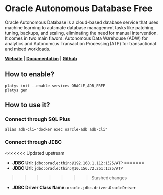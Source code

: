 # Oracle Autonomous Database Free

Oracle Autonomous Database is a cloud-based database service that uses machine learning to automate database management tasks like patching, tuning, backups, and scaling, eliminating the need for manual intervention. It comes in two main flavors: Autonomous Data Warehouse (ADW) for analytics and Autonomous Transaction Processing (ATP) for transactional and mixed workloads.

**[Website](https://www.oracle.com/autonomous-database/)** | **[Documentation](https://www.oracle.com/autonomous-database/get-started/)** | **[Github](https://github.com/oracle/adb-free)**

## How to enable?

```
platys init --enable-services ORACLE_ADB_FREE
platys gen
```

## How to use it?

### Connect through SQL Plus

```
alias adb-cli="docker exec oarcle-adb adb-cli"
```

### Connect through JDBC

<<<<<<< Updated upstream
* **JDBC Url:**  	`jdbc:oracle:thin:@192.168.1.112:1525/ATP`
=======
* **JDBC Url:**  	`jdbc:oracle:thin:@10.156.72.251:1525/ATP`
>>>>>>> Stashed changes
* **JDBC Driver Class Name:** 	`oracle.jdbc.driver.OracleDriver`
